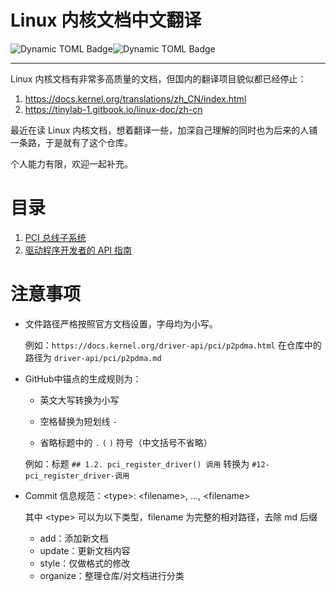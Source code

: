 # Linux 内核文档中文翻译

![Dynamic TOML Badge](https://img.shields.io/badge/dynamic/toml?url=https%3A%2F%2Fgist.githubusercontent.com%2Fjklincn%2Ffeda703c740af0973eed518fbb50c1bb%2Fraw&query=%24.count&style=flat-square&label=%E5%AD%97%E7%AC%A6%E7%BB%9F%E8%AE%A1)![Dynamic TOML Badge](https://img.shields.io/badge/dynamic/toml?url=https%3A%2F%2Fgist.githubusercontent.com%2Fjklincn%2Ffeda703c740af0973eed518fbb50c1bb%2Fraw%2F&query=%24.article&style=flat-square&label=%E6%96%87%E7%AB%A0%E6%95%B0%E9%87%8F)

------


Linux 内核文档有非常多高质量的文档，但国内的翻译项目貌似都已经停止：

1. https://docs.kernel.org/translations/zh_CN/index.html
2. https://tinylab-1.gitbook.io/linux-doc/zh-cn

最近在读 Linux 内核文档，想着翻译一些，加深自己理解的同时也为后来的人铺一条路，于是就有了这个仓库。

个人能力有限，欢迎一起补充。

# 目录

1. [PCI 总线子系统](pci/index.md)
1. [驱动程序开发者的 API 指南](driver-api/index.md)

# 注意事项

- 文件路径严格按照官方文档设置，字母均为小写。

  例如：`https://docs.kernel.org/driver-api/pci/p2pdma.html` 在仓库中的路径为 `driver-api/pci/p2pdma.md`

- GitHub中锚点的生成规则为：

  - 英文大写转换为小写

  - 空格替换为短划线 `-`
  - 省略标题中的 `.`  `(`   `)` 符号（中文括号不省略）

  例如：标题 `## 1.2. pci_register_driver() 调用` 转换为 `#12-pci_register_driver-调用`

- Commit 信息规范：\<type\>: <filename\>, ..., <filename\>

  其中 \<type\> 可以为以下类型，filename 为完整的相对路径，去除 md 后缀

  - add：添加新文档
  - update：更新文档内容
  - style：仅做格式的修改
  - organize：整理仓库/对文档进行分类
